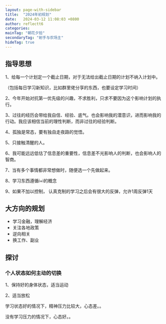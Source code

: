 ```yaml
---
layout: page-with-sidebar
title:  "2024年初规划"
date:   2024-03-12 11:08:03 +0800
author: reflectt6
categories: 
mainTag: "朝花夕拾"
secondaryTag: "射手与农场主"
hideTag: true
---
```


## 指导思想

1、给每一个计划定一个截止日期，对于无法给出截止日期的计划不纳入计划中。

（包括每日学习新知识，比如群里佬分享的东西，也要设定学习时间）

2、今年开始对抗第一优先级的兴趣，不求胜利，只求不要因为这个影响计划的执行。

3、过往的经历会带给我自信、经验、底气。也会影响我的潜意识，进而影响我的行动。我应该相信当前的理性判断，而非过往的经验判断。

4、孤独是常态，要有独自走夜路的觉悟。

5、只接触清醒的人。

6、我可能远远低估了信息差的重要性，信息差不光影响人的判断，也会影响人的智商。

7、当有多个事情都非常想做时，随便选一个先做起来。

8、学习东西遵循i+i的概念

9、如果不加以控制， 认真克制的学习之后会有很大的反弹，允许1周反弹1天



## 大方向的规划

- 学习金融，理解经济
- 关注各地政策
- 逆向相关
- 换工作、副业



## 探讨

### 个人状态如何主动的切换

1、保持好的身体状态，适当运动

2、适当放松

学习状态好的情况下，精神压力比较大，心态差。。

没有学习压力的情况下，心态好。。
